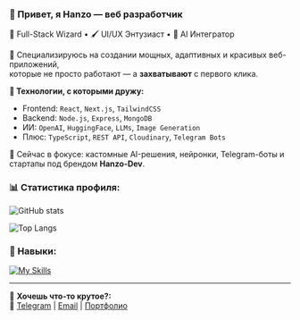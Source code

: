 ### 👋 Привет, я Hanzo — веб разработчик

🧠 Full-Stack Wizard • 🖌️ UI/UX Энтузиаст • 🤖 AI Интегратор  

🚀 Специализируюсь на создании мощных, адаптивных и красивых веб-приложений,  
которые не просто работают — а **захватывают** с первого клика.

**💼 Технологии, с которыми дружу:**
- Frontend: `React`, `Next.js`, `TailwindCSS`
- Backend: `Node.js`, `Express`, `MongoDB`
- ИИ: `OpenAI`, `HuggingFace`, `LLMs`, `Image Generation`
- Плюс: `TypeScript`, `REST API`, `Cloudinary`, `Telegram Bots`

🧪 Сейчас в фокусе: кастомные AI-решения, нейронки, Telegram-боты и стартапы под брендом **Hanzo-Dev**.

### 📊 Статистика профиля:  
![GitHub stats](https://github-readme-stats.vercel.app/api?username=FarkhodovIslom&show_icons=true&theme=radical)

![Top Langs](https://github-readme-stats.vercel.app/api/top-langs/?username=FarkhodovIslom&layout=compact&theme=radical)  

### 🚀 Навыки:  
[![My Skills](https://skillicons.dev/icons?i=html,css,sass,figma,js,react,ts,nextjs,nodejs,express,tailwind,mongodb,postgres,git,github)](https://skillicons.dev)

---
📩 **Хочешь что-то крутое?:**  
📌 [Telegram](https://t.me/Farkhodov_2077) | [Email](mailto:farkhodovislom2006@gmail.com) | [Портфолио](https://hanzo-dev.uz)
